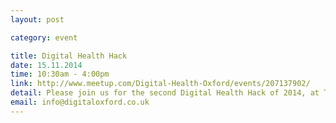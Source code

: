 ```yaml
---
layout: post

category: event

title: Digital Health Hack
date: 15.11.2014
time: 10:30am - 4:00pm
link: http://www.meetup.com/Digital-Health-Oxford/events/207137902/
detail: Please join us for the second Digital Health Hack of 2014, at The Oxford Launchpad. It's going to be a great weekend of building projects, learning from a fantastic set of people, and having a lot of fun! This hack will have a focus on mHealth and global health, and we'll be setting up a DHOx evening event earlier in the week to help guide and inspire you.
email: info@digitaloxford.co.uk
---
```

